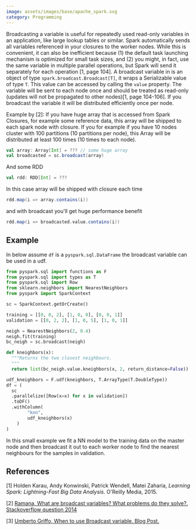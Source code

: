 ```yaml
---
image: assets/images/base/apache_spark.svg
category: Programming
---
```


Broadcasting a variable is useful for repeatedly used read-only variables in an application<!--more-->, like large lookup tables or similar. Spark automatically sends all variables referenced in your closures to the worker nodes. While this is convenient, it can also be inefficient because (1) the default task launching mechanism is optimized for small task sizes, and (2) you might, in fact, use the same variable in multiple parallel operations, but Spark will send it separately for each
operation [1, page 104]. A broadcast variable in is an object of type `spark.broadcast.Broadcast[T]`, it wraps a Serializable value of type `T`. This value can be accessed by calling the `value` property. The variable will be sent to each node once and should be treated as read-only (updates will not be propagated to other nodes)[1, page 104-106]. If you broadcast the variable it will be distributed efficiently once per node.

Example by [2]: If you have huge array that is accessed from Spark Closures, for example some reference data, this array will be shipped to each spark node with closure. If you for example if you have 10 nodes cluster with 100 partitions (10 partitions per node), this Array will be distributed at least 100 times (10 times to each node).

```scala
val array: Array[Int] = ??? // some huge array
val broadcasted = sc.broadcast(array)
```

And some RDD

```scala
val rdd: RDD[Int] = ???
```

In this case array will be shipped with closure each time

```scala
rdd.map(i => array.contains(i))
```

and with broadcast you'll get huge performance benefit

```scala
rdd.map(i => broadcasted.value.contains(i))
```


## Example

In below assume `df` is a `pyspark.sql.DataFrame` the broadcast variable can be used in a udf.

```python
from pyspark.sql import functions as F
from pyspark.sql import types as T
from pyspark.sql import Row
from sklearn.neighbors import NearestNeighbors
from pyspark import SparkContext

sc = SparkContext.getOrCreate()

training = [[0, 0, 2], [1, 0, 0], [0, 0, 1]]
validation = [[0, 2, 2], [1, 0, 5], [1, 0, 1]]

neigh = NearestNeighbors(2, 0.4)
neigh.fit(training)
bc_neigh = sc.broadcast(neigh)

def kneighbors(x):
  """Returns the two closest neighbours.
  """
  return list(bc_neigh.value.kneighbors(x, 2, return_distance=False))

udf_kneighbors = F.udf(kneighbors, T.ArrayType(T.DoubleType))
df = (
  sc
  .parallelize([Row(x=x) for x in validation])
  .toDF()
  .withColumn(
        "knn",
        udf_kneighbors(x)
    )
)
```

In this small example we fit a NN model to the training data on the master node and then broadcast it out to each worker node to find the nearest neighbours for the samples in validation.


## References

[1] Holden Karau, Andy Konwinski, Patrick Wendell, Matei Zaharia, *Learning Spark: Lightning-Fast Big Data Analysis*. O'Reilly Media, 2015.

[2] [Ramana, What are broadcast variables? What problems do they solve?. Stackoverflow question 2014](https://stackoverflow.com/questions/26884871/what-are-broadcast-variables-what-problems-do-they-solve)

[3] [Umberto Griffo, When to use Broadcast variable. Blog Post.](https://umbertogriffo.gitbooks.io/apache-spark-best-practices-and-tuning/content/when_to_use_broadcast_variable.html)

